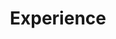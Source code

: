 ---
# An instance of the Experience widget.
# Documentation: https://docs.hugoblox.com/page-builder/
widget: experience

# This file represents a page section.
headless: true

# Order that this section appears on the page.
weight: 20

title: Experience
subtitle:

# Date format for experience
#   Refer to https://docs.hugoblox.com/customization/#date-format
date_format: Jan 2006

# Experiences.
#   Add/remove as many `experience` items below as you like.
#   Required fields are `title`, `company`, and `date_start`.
#   Leave `date_end` empty if it's your current employer.
#   Begin multi-line descriptions with YAML's `|2-` multi-line prefix.
experience:
  - title: Technicien Front-Office, France Telecom
    company: Majorel
    company_url: 'https://fr.majorel.com/'
    company_logo: org-gc
    location: Dakar, Sénégal
    date_start: '2023-08-08'
    date_end: ''
    description: |2-
        Tâches effectuées:
        
        * Réalisation des dépannages à distance par le biais de techniques et diagnostic et des questions pertinentes
        * Détermination de la meilleure solution en fonction du problème et des précisions fournies
        par le client
        * Accompagnement du client tout au long du processus de résolution de problème
        * Transmission des incidents non résolus au personnel d'assistance du niveau supérieur
        * Fourniture des informations précises concernant les produits ou les services de France Télécom
        * Enregistrement des résolutions dans l'outil PATH
        * Suivi et mise à jour du statut et des informations des clients
        * Transmission des commentaires ou des suggestions des clients à l'équipe interne compétente

  - title: Développeur junior - Chef de projet digital
    company: org-x
    company_url: 'https://incubateursism.com/'
    company_logo: incub
    location: Dakar, Sénégal
    date_start: '2022-07-01'
    date_end: '2022-10-01'
    description: Stage au sein des incubateurs du groupe ISM Incub & IESA, mes principales missions étaient la mise en place d'une stratégie de communication et de refonte du site WEB.

design:
  columns: '1'
---